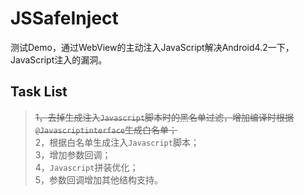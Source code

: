 # JSSafeInject

测试Demo，通过WebView的主动注入JavaScript解决Android4.2一下，JavaScript注入的漏洞。

## Task List

>~~1，去掉生成注入`Javascript`脚本时的黑名单过滤，增加编译时根据`@Javascriptinterface`生成白名单；~~  
>2，根据白名单生成注入`Javascript`脚本；  
>3，增加参数回调；  
>4，`Javascript`拼装优化；  
>5，参数回调增加其他结构支持。  
